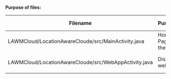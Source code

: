 __Purpose of files:__

|Filename |                           Purpose  |            New/ Modified   |  Comments|
|---|---|---|---|
|LAWMCloud/LocationAwareCloude/src/MainActivity.java | Home Page of the App | New | Redirects user to upload/download code| |LAWMCloud/LocationAwareCloude/src/MonitorActivity.java | Display stats | Modified | Helps user see his upload and download stats|
|LAWMCloud/LocationAwareCloude/src/WebAppActivity.java | Display webapp | New | Loads WeApp in a webview container